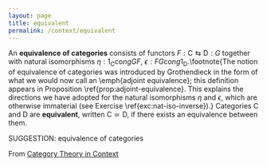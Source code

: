 ```yaml
---
layout: page
title: equivalent
permalink: /context/equivalent
---
```


An **equivalence of categories** consists of functors $F : \mathsf{C} \leftrightarrows \mathsf{D} : G$ together with natural isomorphisms $\eta : 1_\mathsf{C} \mathrm{co}ng GF$, $\epsilon : FG \mathrm{co}ng 1_\mathsf{D}$.\footnote{The notion of equivalence of categories was introduced by Grothendieck in the form of what we would now call an \emph{adjoint equivalence}; this definition appears in Proposition \ref{prop:adjoint-equivalence}. This explains the directions we have adopted for the natural isomorphisms $\eta$ and $\epsilon$, which are otherwise immaterial  (see Exercise \ref{exc:nat-iso-inverse}).} Categories $\mathsf{C}$ and $\mathsf{D}$ are **equivalent**, written $\mathsf{C} \simeq\mathsf{D}$, if there exists an equivalence between them.


SUGGESTION: equivalence of categories

From [Category Theory in Context](https://mathgloss.github.io/MathGloss/context.html)